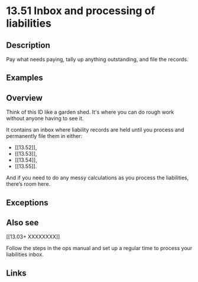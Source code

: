 # 13.51 Inbox and processing of liabilities

## Description

Pay what needs paying, tally up anything outstanding, and file the records.

## Examples

## Overview

Think of this ID like a garden shed. It's where you can do rough work without anyone having to see it.

It contains an inbox where liability records are held until you process and permanently file them in either:

- [[13.52]],
- [[13.53]],
- [[13.54]],
- [[13.55]].

And if you need to do any messy calculations as you process the liabilities, there’s room here.

## Exceptions

## Also see

[[13.03+ XXXXXXXX]]

Follow the steps in the ops manual and set up a regular time to process your liabilities inbox.

## Links
